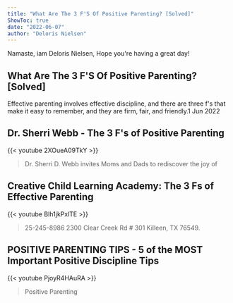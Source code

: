 ```yaml
---
title: "What Are The 3 F'S Of Positive Parenting? [Solved]"
ShowToc: true 
date: "2022-06-07"
author: "Deloris Nielsen" 
---
```


Namaste, iam Deloris Nielsen, Hope you're having a great day!
## What Are The 3 F'S Of Positive Parenting? [Solved]
 Effective parenting involves effective discipline, and there are three f's that make it easy to remember, and they are firm, fair, and friendly.1 Jun 2022

## Dr. Sherri Webb - The 3 F's of Positive Parenting
{{< youtube 2XOueA09TkY >}}
>Dr. Sherri D. Webb invites Moms and Dads to rediscover the joy of 

## Creative Child Learning Academy:  The 3 Fs of Effective Parenting
{{< youtube BIh1jkPxlTE >}}
>25-245-8986 2300 Clear Creek Rd # 301 Killeen, TX 76549.

## POSITIVE PARENTING TIPS - 5 of the MOST Important Positive Discipline Tips
{{< youtube PjoyR4HAuRA >}}
>Positive Parenting

